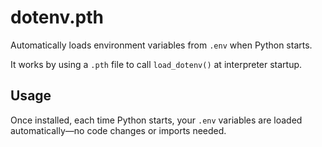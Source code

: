 # dotenv.pth

Automatically loads environment variables from `.env` when Python starts.

It works by using a `.pth` file to call `load_dotenv()` at interpreter startup.

## Usage

Once installed, each time Python starts, your `.env` variables are loaded automatically—no code changes or imports needed.
